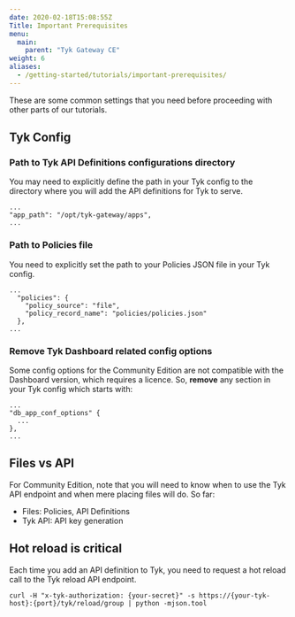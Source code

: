 ```yaml
---
date: 2020-02-18T15:08:55Z
Title: Important Prerequisites
menu:
  main:
    parent: "Tyk Gateway CE"
weight: 6
aliases:
  - /getting-started/tutorials/important-prerequisites/
---
```


These are some common settings that you need before proceeding with other parts of our tutorials.

## Tyk Config

### Path to Tyk API Definitions configurations directory

You may need to explicitly define the path in your Tyk config to the directory where you will add
the API definitions for Tyk to serve.

```
...
"app_path": "/opt/tyk-gateway/apps",
...
```

### Path to Policies file

You need to explicitly set the path to your Policies JSON file in your Tyk config.

```
...
  "policies": {
    "policy_source": "file",
    "policy_record_name": "policies/policies.json"
  },
...
```

### Remove Tyk Dashboard related config options

Some config options for the Community Edition are not compatible with the Dashboard
version, which requires a licence. So, **remove** any section in your Tyk config which
starts with:

```
...
"db_app_conf_options" {
  ...
},
...
```

## Files vs API

For Community Edition, note that you will need to know when to use the Tyk API
endpoint and when mere placing files will do. So far:

- Files: Policies, API Definitions
- Tyk API: API key generation

## Hot reload is critical

Each time you add an API definition to Tyk, you need to request a hot reload call to the Tyk reload
API endpoint.

```
curl -H "x-tyk-authorization: {your-secret}" -s https://{your-tyk-host}:{port}/tyk/reload/group | python -mjson.tool
```
